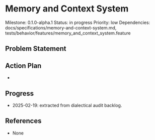 # Memory and Context System
Milestone: 0.1.0-alpha.1
Status: in progress
Priority: low
Dependencies: docs/specifications/memory-and-context-system.md, tests/behavior/features/memory_and_context_system.feature

## Problem Statement
<description>


## Action Plan
- <tasks>

## Progress
- 2025-02-19: extracted from dialectical audit backlog.

## References
- None
